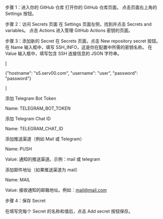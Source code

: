 步骤 1：进入你的 GitHub 仓库
打开你的 GitHub 仓库页面。
点击页面右上角的 Settings 按钮。

步骤 2：访问 Secrets 页面
在 Settings 页面左侧，找到并点击 Secrets and variables。
点击 Actions 进入管理 GitHub Actions 密钥的页面。

步骤 3：添加新的 Secret
在 Secrets 页面，点击 New repository secret 按钮。
在 Name 输入框中，填写 SSH_INFO，这是你在配置中所需的密钥名称。
在 Value 输入框中，填写包含 SSH 连接信息的 JSON 字符串。

[

  {"hostname": "s5.serv00.com", "username": "user", "password": "password"}
  
]

添加 Telegram Bot Token

Name: TELEGRAM_BOT_TOKEN

添加 Telegram Chat ID

Name: TELEGRAM_CHAT_ID

添加推送渠道（例如 Mail 或 Telegram）

Name: PUSH

Value: 通知的推送渠道。示例：mail 或 telegram

添加邮件地址（如果推送渠道为 mail）

Name: MAIL

Value: 接收通知的邮箱地址。例如：mail@mail.com

步骤 4：保存 Secret

在填写完每个 Secret 的名称和值后，点击 Add secret 按钮保存。
